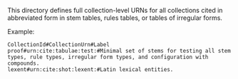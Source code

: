 This directory defines full collection-level URNs for all collections cited in abbreviated form in stem tables, rules tables, or tables of irregular forms.

Example:

    CollectionId#CollectionUrn#Label
    proof#urn:cite:tabulae:test:#Minimal set of stems for testing all stem types, rule types, irregular form types, and configuration with compounds.
    lexent#urn:cite:shot:lexent:#Latin lexical entities.

